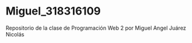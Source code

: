 # Miguel_318316109
Repositorio de la clase de Programación Web 2 por Miguel Angel Juárez Nicolás   
